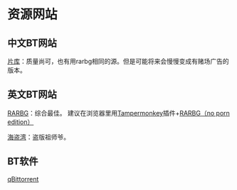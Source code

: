 # 资源网站
## 中文BT网站
[片库](https://www.pianku.tv/)：质量尚可，也有用rarbg相同的源。但是可能将来会慢慢变成有赌场广告的版本。

## 英文BT网站
[RARBG](https://rarbgprx.org/)：综合最佳。
建议在浏览器里用[Tampermonkey](https://chrome.google.com/webstore/detail/tampermonkey/dhdgffkkebhmkfjojejmpbldmpobfkfo)插件+[RARBG（no porn edition）](https://greasyfork.org/en/scripts/380386-rarbg-advanced-filters-no-porn-edition)

[海盗湾](https://www.thepiratebay.org/)：盗版祖师爷。

## BT软件
[qBittorrent](https://www.qbittorrent.org/download.php)